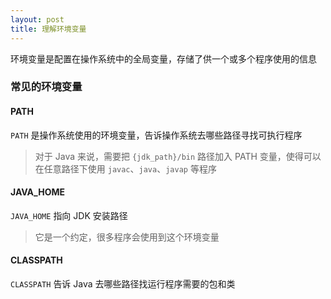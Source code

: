 ```yaml
---
layout: post
title: 理解环境变量
---
```


环境变量是配置在操作系统中的全局变量，存储了供一个或多个程序使用的信息

### 常见的环境变量

#### PATH
`PATH` 是操作系统使用的环境变量，告诉操作系统去哪些路径寻找可执行程序
> 对于 Java 来说，需要把 `{jdk_path}/bin` 路径加入 PATH 变量，使得可以在任意路径下使用 `javac`、`java`、`javap` 等程序

#### JAVA_HOME
`JAVA_HOME` 指向 JDK 安装路径
> 它是一个约定，很多程序会使用到这个环境变量

#### CLASSPATH
`CLASSPATH` 告诉 Java 去哪些路径找运行程序需要的包和类